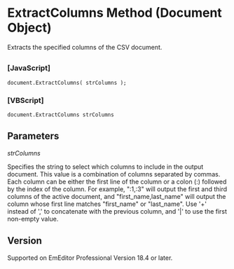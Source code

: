 # ExtractColumns Method (Document Object)

Extracts the specified columns of the CSV document.

## 

### \[JavaScript\]

```
document.ExtractColumns( strColumns );
```

### \[VBScript\]

```
document.ExtractColumns strColumns
```

## Parameters

_strColumns_

Specifies the string to select which columns to include in the output document. This value is a combination of columns separated by commas. Each column can be either the first line of the column or a colon (:) followed by the index of the
column. For example, ":1,:3" will output the first and third columns of the active document, and "first\_name,last\_name" will output the column whose first line matches "first\_name" or "last\_name". Use '+' instead of ',' to concatenate with the previous column, and '\|' to use the first non-empty value.

## Version

Supported on EmEditor Professional Version 18.4 or later.
